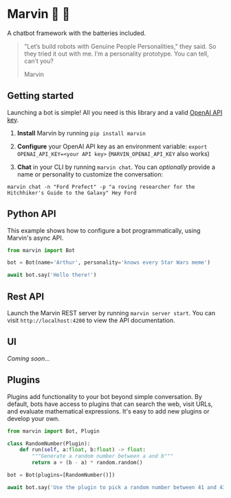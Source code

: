 #  Marvin 🤖 💬

A chatbot framework with the batteries included.

> "Let’s build robots with Genuine People Personalities," they said. So they tried it out with me. I’m a personality prototype. You can tell, can’t you?
>
> Marvin

## Getting started

Launching a bot is simple! All you need is this library and a valid [OpenAI API key](https://platform.openai.com/account/api-keys). 

1. **Install** Marvin by running `pip install marvin`

2. **Configure** your OpenAI API key as an environment variable: `export OPENAI_API_KEY=<your API key>` (`MARVIN_OPENAI_API_KEY` also works)

3. **Chat** in your CLI by running `marvin chat`. You can *optionally* provide a name or personality to customize the conversation:

```shell
marvin chat -n "Ford Prefect" -p "a roving researcher for the Hitchhiker's Guide to the Galaxy" Hey Ford
```


## Python API

This example shows how to configure a bot programmatically, using Marvin's async API.

```python
from marvin import Bot

bot = Bot(name='Arthur', personality='knows every Star Wars meme')

await bot.say('Hello there!')
```

## Rest API

Launch the Marvin REST server by running `marvin server start`. You can visit `http://localhost:4200` to view the API documentation.

## UI

*Coming soon...*
## Plugins

Plugins add functionality to your bot beyond simple conversation. By default, bots have access to plugins that can search the web, visit URLs, and evaluate mathematical expressions. It's easy to add new plugins or develop your own.

```python
from marvin import Bot, Plugin

class RandomNumber(Plugin):
    def run(self, a:float, b:float) -> float:
        """Generate a random number between a and b"""
        return a + (b - a) * random.random()

bot = Bot(plugins=[RandomNumber()])

await bot.say('Use the plugin to pick a random number between 41 and 43')
```

